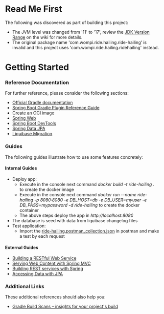 # Read Me First
The following was discovered as part of building this project:

* The JVM level was changed from '11' to '17', review the [JDK Version Range](https://github.com/spring-projects/spring-framework/wiki/Spring-Framework-Versions#jdk-version-range) on the wiki for more details.
* The original package name 'com.wompi.ride.hailing.ride-hailing' is invalid and this project uses 'com.wompi.ride.hailing.ridehailing' instead.

# Getting Started

### Reference Documentation
For further reference, please consider the following sections:

* [Official Gradle documentation](https://docs.gradle.org)
* [Spring Boot Gradle Plugin Reference Guide](https://docs.spring.io/spring-boot/docs/3.0.4/gradle-plugin/reference/html/)
* [Create an OCI image](https://docs.spring.io/spring-boot/docs/3.0.4/gradle-plugin/reference/html/#build-image)
* [Spring Web](https://docs.spring.io/spring-boot/docs/3.0.4/reference/htmlsingle/#web)
* [Spring Boot DevTools](https://docs.spring.io/spring-boot/docs/3.0.4/reference/htmlsingle/#using.devtools)
* [Spring Data JPA](https://docs.spring.io/spring-boot/docs/3.0.4/reference/htmlsingle/#data.sql.jpa-and-spring-data)
* [Liquibase Migration](https://docs.spring.io/spring-boot/docs/3.0.4/reference/htmlsingle/#howto.data-initialization.migration-tool.liquibase)

### Guides
The following guides illustrate how to use some features concretely:
#### Internal Guides
* Deploy app:
  * Execute in the console next command *docker build -t ride-hailing .* to create the docker image
  * Execute in the console next command *docker run --name ride-hailing -p 8080:8080 -e DB_HOST=db -e DB_USER=myuser -e DB_PASS=mypassword -d ride-hailing* to create the docker container
  * The above steps deploy the app in *http://localhost:8080*
* The database is seed with data from liquibase changelog files
* Test application:
  * Import the [ride-hailing.postman_collection.json](ride-hailing.postman_collection.json) in postman and make a test by each request

#### External Guides
* [Building a RESTful Web Service](https://spring.io/guides/gs/rest-service/)
* [Serving Web Content with Spring MVC](https://spring.io/guides/gs/serving-web-content/)
* [Building REST services with Spring](https://spring.io/guides/tutorials/rest/)
* [Accessing Data with JPA](https://spring.io/guides/gs/accessing-data-jpa/)

### Additional Links
These additional references should also help you:

* [Gradle Build Scans – insights for your project's build](https://scans.gradle.com#gradle)

